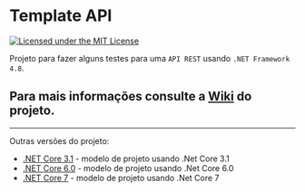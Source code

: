 # Template API

[![Licensed under the MIT License](https://img.shields.io/badge/License-MIT-blue.svg)](./LICENSE)

Projeto para fazer alguns testes para uma `API REST` usando `.NET Framework 4.8`.

## Para mais informações consulte a [Wiki] do projeto.
___

Outras versões do projeto:

- [.NET Core 3.1](https://github.com/RenatoPacheco/DotNet.TemplateApi/tree/dot-net-core-3) - modelo de projeto usando .Net Core 3.1
- [.NET Core 6.0](https://github.com/RenatoPacheco/DotNet.TemplateApi/tree/dot-net-core-6) - modelo de projeto usando .Net Core 6.0
- [.NET Core 7](https://github.com/RenatoPacheco/DotNet.TemplateApi/tree/dot-net-core-7) - modelo de projeto usando .Net Core 7

[Wiki]: <https://github.com/RenatoPacheco/DotNetCore.TemplateApi/wiki>